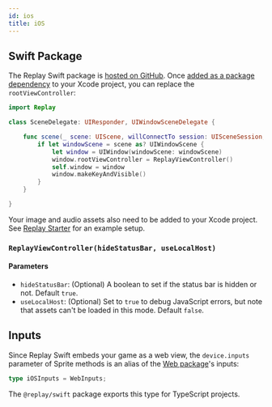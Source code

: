 ```yaml
---
id: ios
title: iOS
---
```


## Swift Package

The Replay Swift package is [hosted on GitHub](https://github.com/edbentley/replay-swift). Once [added as a package dependency](https://developer.apple.com/documentation/xcode/adding_package_dependencies_to_your_app) to your Xcode project, you can replace the `rootViewController`:

```swift {1,8}
import Replay

class SceneDelegate: UIResponder, UIWindowSceneDelegate {

    func scene(_ scene: UIScene, willConnectTo session: UISceneSession, options connectionOptions: UIScene.ConnectionOptions) {
        if let windowScene = scene as? UIWindowScene {
            let window = UIWindow(windowScene: windowScene)
            window.rootViewController = ReplayViewController()
            self.window = window
            window.makeKeyAndVisible()
        }
    }

}
```

Your image and audio assets also need to be added to your Xcode project. See [Replay Starter](starter.md) for an example setup.

### `ReplayViewController(hideStatusBar, useLocalHost)`

#### Parameters

- `hideStatusBar`: (Optional) A boolean to set if the status bar is hidden or not. Default `true`.
- `useLocalHost`: (Optional) Set to `true` to debug JavaScript errors, but note that assets can't be loaded in this mode. Default `false`.

## Inputs

Since Replay Swift embeds your game as a web view, the `device.inputs` parameter of Sprite methods is an alias of the [Web package](web.md)'s inputs:

```ts
type iOSInputs = WebInputs;
```

The `@replay/swift` package exports this type for TypeScript projects.
